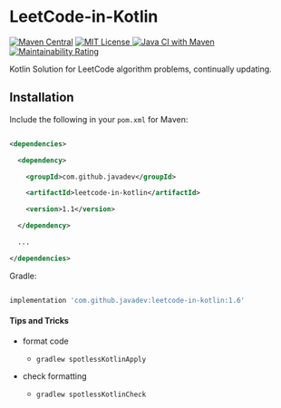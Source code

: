 # LeetCode-in-Kotlin

[![Maven Central](https://img.shields.io/maven-central/v/com.github.javadev/leetcode-in-kotlin.svg)](http://search.maven.org/#search%7Cga%7C1%7Cg%3A%22com.github.javadev%22%20AND%20a%3A%22leetcode-in-kotlin%22)
[![MIT License](http://img.shields.io/badge/license-MIT-green.svg) ](https://github.com/javadev/leetcode-in-kotlin/blob/main/LICENSE)
[![Java CI with Maven](https://github.com/javadev/LeetCode-in-Kotlin/actions/workflows/maven.yml/badge.svg)](https://github.com/javadev/LeetCode-in-Kotlin/actions/workflows/maven.yml)
[![Maintainability Rating](https://sonarcloud.io/api/project_badges/measure?project=javadev_LeetCode-in-Kotlin&metric=sqale_rating)](https://sonarcloud.io/summary/overall?id=javadev_LeetCode-in-Kotlin)

Kotlin Solution for LeetCode algorithm problems, continually updating.

## Installation

Include the following in your `pom.xml` for Maven:

```xml

<dependencies>

  <dependency>

    <groupId>com.github.javadev</groupId>

    <artifactId>leetcode-in-kotlin</artifactId>

    <version>1.1</version>

  </dependency>

  ...

</dependencies>

```

Gradle:

```groovy

implementation 'com.github.javadev:leetcode-in-kotlin:1.6'

```

#### Tips and Tricks

* format code

    * `gradlew spotlessKotlinApply`

* check formatting

    * `gradlew spotlessKotlinCheck`
